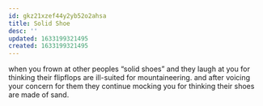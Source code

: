 ```yaml
---
id: gkz21xzef44y2yb52o2ahsa
title: Solid Shoe
desc: ''
updated: 1633199321495
created: 1633199321495
---
```


when you frown at other peoples “solid shoes” and they laugh at you for thinking their flipflops are ill-suited for mountaineering. and after voicing your concern for them they continue mocking you for thinking their shoes are made of sand.
